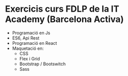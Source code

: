 # Exercicis curs FDLP de la IT Academy (Barcelona Activa)

- Programació en Js
- ES6, Api Rest
- Programació en React
- Maquetació en:
  - CSS
  - Flex i Grid
  - Bootstrap / Bootswitch
  - Sass
